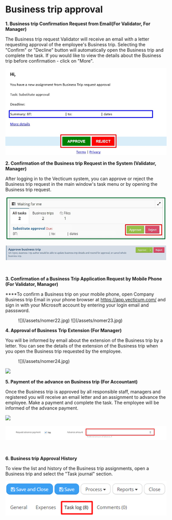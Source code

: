 # Business trip approval

**1. Business trip Confirmation Request from Email(For Validator, For Manager)‌**

The Business trip request Validator will receive an email with a letter requesting approval of the employee's Business trip. Selecting the "Confirm" or "Decline" button will automatically open the Business trip and complete the task. If you would like to view the details about the Business trip before confirmation - click on "More".

![](/assets/nomer19.jpg)

**2. Confirmation of the Business trip Request in the System (Validator, Manager)**

After logging in to the Vecticum system, you can approve or reject the Business trip request in the main window's task menu or by opening the Business trip request.

![](/assets/nomer20.jpg)

![](/assets/nomer21.jpg)

**‌**

**3. Confirmation of a Business Trip Application Request by Mobile Phone (For Validator, Manager)**

**‌**To confirm a Business trip on your mobile phone, open Company Business trip Email in your phone browser at https://app.vecticum.com/ and sign in with your Microsoft account by entering your login email and passsword.

<figure>
![](/assets/nomer22.jpg)
![](/assets/nomer23.jpg)
</figure>

**4. Approval of Business Trip Extension (For Manager)**

You will be informed by email about the extension of the Business trip by a letter. You can see the details of the extension of the Business trip when you open the Business trip requested by the employee.

<figure>
![](/assets/nomer24.jpg)
</figure>

![](https://lh5.googleusercontent.com/TNPlZucefzKm0lwO38Vh6CvO-PDl6hEUdiKe1qDoOwS9LI1maEBJfJenaH5juXvgAfu-N2NNUyHq-37QKPhDc5ce6PNVs-7YWXcEMtyWnIo7KRYtFE5Lq8uAOENi8f8WQ5-pIZk)

**5. Payment of the advance on Business trip (For Accountant)**

Once the Business trip is approved by all responsible staff, managers and registered you will receive an email letter and an assignment to advance the employee. Make a payment and complete the task. The employee will be informed of the advance payment.

![](https://lh5.googleusercontent.com/S1FdVRZeb9V9ghNLzvBmv-H6e5mFw-onGWoTWjHoOxkITPn3uI\_L9YeeCRt8HghegvFOkZDUoUTiRjk1v2tKhcqTnyKFDhiGC-cDtC2vOEuVqSi1JyV0NTMAChcalf-wSEpAAow)

![](/assets/nomer27.jpg)

**‌**

**6. Business trip Approval History**

To view the list and history of the Business trip assignments, open a Business trip and select the "Task journal" section.

![](/assets/nomer28.png)
